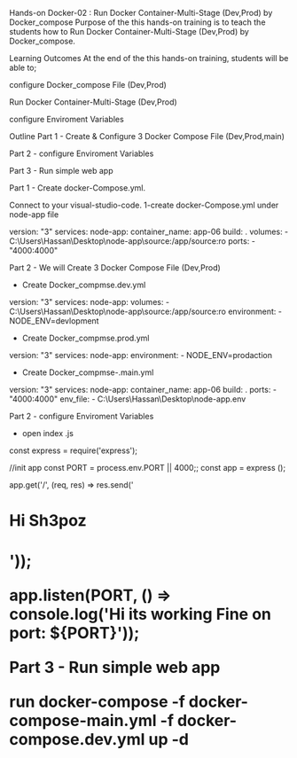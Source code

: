 Hands-on Docker-02 : Run Docker Container-Multi-Stage (Dev,Prod) by Docker_compose
Purpose of the this hands-on training is to teach the students how to Run Docker Container-Multi-Stage (Dev,Prod) by Docker_compose.

Learning Outcomes
At the end of the this hands-on training, students will be able to;

configure Docker_compose File (Dev,Prod)

Run Docker Container-Multi-Stage (Dev,Prod)

configure Enviroment Variables

Outline
Part 1 - Create & Configure 3 Docker Compose File (Dev,Prod,main)

Part 2 - configure Enviroment Variables

Part 3 - Run simple web app

Part 1 - Create docker-Compose.yml.

Connect to your visual-studio-code.
1-create docker-Compose.yml  under node-app file 

version: "3"
services:
  node-app:
    container_name: app-06
    build: .
    volumes:
      - C:\Users\Hassan\Desktop\node-app\source:/app/source:ro
    ports:
      - "4000:4000"

Part 2 - We will Create 3 Docker Compose File (Dev,Prod)

- Create  Docker_compmse.dev.yml

version: "3"
services:
  node-app:
    volumes:
      - C:\Users\Hassan\Desktop\node-app\source:/app/source:ro
    environment:
      - NODE_ENV=devlopment 

                                                          
 - Create Docker_compmse.prod.yml
 
version: "3"
services:
  node-app:
    environment:
      - NODE_ENV=prodaction
      
 - Create Docker_compmse-.main.yml  
 
version: "3"
services:
  node-app:
    container_name: app-06
    build: .
    ports:
      - "4000:4000"
    env_file:
      - C:\Users\Hassan\Desktop\node-app\.env
      
      
  Part 2 - configure Enviroment Variables
  - open index .js 
  
  const express = require('express');

//init app
const PORT = process.env.PORT || 4000;;
const app = express (); 

app.get('/', (req, res) => res.send('<h1> Hi Sh3poz<h1>'));

app.listen(PORT, () => console.log('Hi its working Fine on port: ${PORT}'));

  
  Part 3 - Run simple web app 
  
 run docker-compose -f docker-compose-main.yml -f docker-compose.dev.yml up -d
